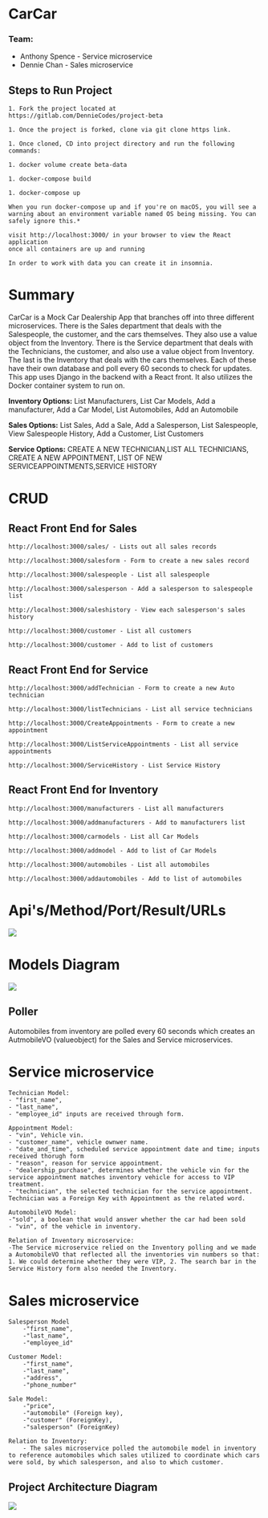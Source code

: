 # CarCar

### Team:

* Anthony Spence - Service microservice
* Dennie Chan - Sales microservice

## Steps to Run Project
```
1. Fork the project located at  https://gitlab.com/DennieCodes/project-beta

1. Once the project is forked, clone via git clone https link.

1. Once cloned, CD into project directory and run the following commands:

1. docker volume create beta-data

1. docker-compose build

1. docker-compose up

When you run docker-compose up and if you're on macOS, you will see a
warning about an environment variable named OS being missing. You can safely ignore this.*

visit http://localhost:3000/ in your browser to view the React application
once all containers are up and running

In order to work with data you can create it in insomnia.
```


# Summary

CarCar is a Mock Car Dealership App that branches off into three different microservices. There is the Sales department that deals with the Salespeople, the customer, and the cars themselves. They also use a value object from the Inventory. There is the Service department that deals with the Technicians, the customer, and also use a value object from Inventory. The last is the Inventory that deals with the cars themselves. Each of these have their own database and poll every 60 seconds to check for updates. This app uses Django in the backend with a React front. It also utilizes the Docker container system to run on.

**Inventory Options:**  List Manufacturers, List Car Models, Add a manufacturer, Add a Car Model, List Automobiles, Add an Automobile

**Sales Options:** List Sales, Add a Sale, Add a Salesperson, List Salespeople, View Salespeople History, Add a Customer, List Customers

**Service Options:** CREATE A NEW TECHNICIAN,LIST ALL TECHNICIANS, CREATE A NEW APPOINTMENT, LIST OF NEW SERVICEAPPOINTMENTS,SERVICE HISTORY


# CRUD


 ## React Front End for Sales

 ```
http://localhost:3000/sales/ - Lists out all sales records

http://localhost:3000/salesform - Form to create a new sales record

http://localhost:3000/salespeople - List all salespeople

http://localhost:3000/salesperson - Add a salesperson to salespeople list

http://localhost:3000/saleshistory - View each salesperson's sales history

http://localhost:3000/customer - List all customers

http://localhost:3000/customer - Add to list of customers
```


## React Front End for Service

```
http://localhost:3000/addTechnician - Form to create a new Auto technician

http://localhost:3000/listTechnicians - List all service technicians

http://localhost:3000/CreateAppointments - Form to create a new appointment

http://localhost:3000/ListServiceAppointments - List all service appointments

http://localhost:3000/ServiceHistory - List Service History
```

## React Front End for Inventory

```
http://localhost:3000/manufacturers - List all manufacturers

http://localhost:3000/addmanufacturers - Add to manufacturers list

http://localhost:3000/carmodels - List all Car Models

http://localhost:3000/addmodel - Add to list of Car Models

http://localhost:3000/automobiles - List all automobiles

http://localhost:3000/addautomobiles - Add to list of automobiles
```


# Api's/Method/Port/Result/URLs
![](images/REST%20API%20diagram.png)


# Models Diagram
![](images/Beta%20Project%20Model%20Diagram.png)

## Poller
Automobiles from inventory are polled every 60 seconds which creates an AutmobileVO (valueobject) for the Sales and Service microservices.

# Service microservice

```
Technician Model:
- "first_name",
- "last_name",
- "employee_id" inputs are received through form.

Appointment Model:
- "vin", Vehicle vin.
- "customer_name", vehicle ownwer name.
- "date_and_time", scheduled service appointment date and time; inputs received thorugh form
- "reason", reason for service appointment.
- "dealership_purchase", determines whether the vehicle vin for the service appointment matches inventory vehicle for access to VIP treatment.
- "technician", the selected technician for the service appointment. Technician was a Foreign Key with Appointment as the related word.

AutomobileVO Model:
-"sold", a boolean that would answer whether the car had been sold
- "vin", of the vehicle in inventory.

Relation of Inventory microservice:
-The Service microservice relied on the Inventory polling and we made a AutomobileVO that reflected all the inventories vin numbers so that: 1. We could determine whether they were VIP, 2. The search bar in the Service History form also needed the Inventory.
```

# Sales microservice
```
Salesperson Model
    -"first_name",
    -"last_name",
    -"employee_id"

Customer Model:
    -"first_name",
    -"last_name",
    -"address",
    -"phone_number"

Sale Model:
    -"price",
    -"automobile" (Foreign key),
    -"customer" (ForeignKey),
    -"salesperson" (ForeignKey)

Relation to Inventory:
    - The sales microservice polled the automobile model in inventory to reference automobiles which sales utilized to coordinate which cars were sold, by which salesperson, and also to which customer.
```



## Project Architecture Diagram
![](images/Car%20Car%20project%20architecture.png)

